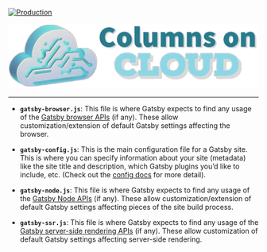 [![Production](https://api.netlify.com/api/v1/badges/9d532ec5-0840-4992-8be1-3eb980781e4c/deploy-status?branch=master)](https://app.netlify.com/sites/columnsoncloud/deploys)

<p align="center">
  <a href="https://www.columnsoncloud.com">
    <img alt="Gatsby" src="https://github.com/cwaymeyer/columns-on-cloud/blob/master/src/images/logo-light.png" width="600" />
  </a>
</p>

<hr />

- **`gatsby-browser.js`**: This file is where Gatsby expects to find any usage of the [Gatsby browser APIs](https://www.gatsbyjs.com/docs/reference/config-files/gatsby-browser/) (if any). These allow customization/extension of default Gatsby settings affecting the browser.

- **`gatsby-config.js`**: This is the main configuration file for a Gatsby site. This is where you can specify information about your site (metadata) like the site title and description, which Gatsby plugins you’d like to include, etc. (Check out the [config docs](https://www.gatsbyjs.com/docs/reference/config-files/gatsby-config/) for more detail).

- **`gatsby-node.js`**: This file is where Gatsby expects to find any usage of the [Gatsby Node APIs](https://www.gatsbyjs.com/docs/reference/config-files/gatsby-node/) (if any). These allow customization/extension of default Gatsby settings affecting pieces of the site build process.

- **`gatsby-ssr.js`**: This file is where Gatsby expects to find any usage of the [Gatsby server-side rendering APIs](https://www.gatsbyjs.com/docs/reference/config-files/gatsby-ssr/) (if any). These allow customization of default Gatsby settings affecting server-side rendering.
